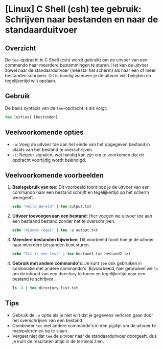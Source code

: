 # [Linux] C Shell (csh) tee gebruik: Schrijven naar bestanden en naar de standaarduitvoer

## Overzicht
De `tee`-opdracht in C Shell (csh) wordt gebruikt om de uitvoer van een commando naar meerdere bestemmingen te sturen. Het kan de uitvoer zowel naar de standaarduitvoer (meestal het scherm) als naar een of meer bestanden schrijven. Dit is handig wanneer je de uitvoer wilt bekijken en tegelijkertijd wilt opslaan.

## Gebruik
De basis syntaxis van de `tee`-opdracht is als volgt:

```csh
tee [opties] [bestanden]
```

## Veelvoorkomende opties
- `-a`: Voeg de uitvoer toe aan het einde van het opgegeven bestand in plaats van het bestand te overschrijven.
- `-i`: Negeer signalen, wat handig kan zijn om te voorkomen dat de opdracht voortijdig wordt beëindigd.

## Veelvoorkomende voorbeelden

1. **Basisgebruik van tee**:
   Dit voorbeeld toont hoe je de uitvoer van een commando naar een bestand schrijft en tegelijkertijd op het scherm weergeeft.
   ```csh
   echo "Hallo Wereld" | tee output.txt
   ```

2. **Uitvoer toevoegen aan een bestand**:
   Hier voegen we uitvoer toe aan een bestaand bestand zonder het te overschrijven.
   ```csh
   echo "Nieuwe regel" | tee -a output.txt
   ```

3. **Meerdere bestanden bijwerken**:
   Dit voorbeeld toont hoe je de uitvoer naar meerdere bestanden kunt sturen.
   ```csh
   echo "Dit is een test" | tee bestand1.txt bestand2.txt
   ```

4. **Gebruik met andere commando's**:
   Je kunt `tee` ook gebruiken in combinatie met andere commando's. Bijvoorbeeld, hier gebruiken we `ls` om de inhoud van een directory te tonen en tegelijkertijd naar een bestand te schrijven.
   ```csh
   ls -l | tee directory_list.txt
   ```

## Tips
- Gebruik de `-a` optie als je niet wilt dat je gegevens verloren gaan door het overschrijven van een bestand.
- Combineer `tee` met andere commando's in een pijplijn om de uitvoer te manipuleren en op te slaan.
- Vergeet niet dat `tee` de uitvoer naar de standaarduitvoer doorgeeft, dus je kunt de resultaten altijd in de terminal zien.